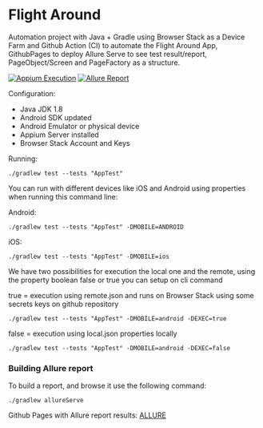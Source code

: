 # Flight Around 

Automation project with Java + Gradle using Browser Stack as a Device Farm and Github Action (CI) to automate the Flight Around App, GithubPages to deploy Allure Serve to see test result/report, PageObject/Screen and PageFactory as a structure.

[![Appium Execution](https://github.com/tassioplima/FlighAround/actions/workflows/browserstack.yml/badge.svg)](https://github.com/tassioplima/FlightAround/actions)
[![Allure Report](https://img.shields.io/badge/Allure%20Report-deployed-yellowgreen)](https://tassioplima.github.io/FlightRound/)

Configuration:

- Java JDK 1.8
- Android SDK updated
- Android Emulator or physical device
- Appium Server installed 
- Browser Stack Account and Keys

Running:

```
./gradlew test --tests "AppTest"
```

You can run with different devices like iOS and Android using properties when running this command line:

Android:

```
./gradlew test --tests "AppTest" -DMOBILE=ANDROID
```

iOS:

```
./gradlew test --tests "AppTest" -DMOBILE=ios
```
We have two possibilities for execution the local one and the remote, using the property boolean false or true you can setup on cli command


true = execution using  remote.json and runs on Browser Stack using some secrets keys on github repository

```
./gradlew test --tests "AppTest" -DMOBILE=android -DEXEC=true
```

false = execution using local.json  properties locally

```
./gradlew test --tests "AppTest" -DMOBILE=android -DEXEC=false
```

### Building Allure report

To build a report, and browse it use the following command:

```
./gradlew allureServe
```

Github Pages with Allure report results: [ALLURE](https://tassioplima.github.io/FlightAround/)
